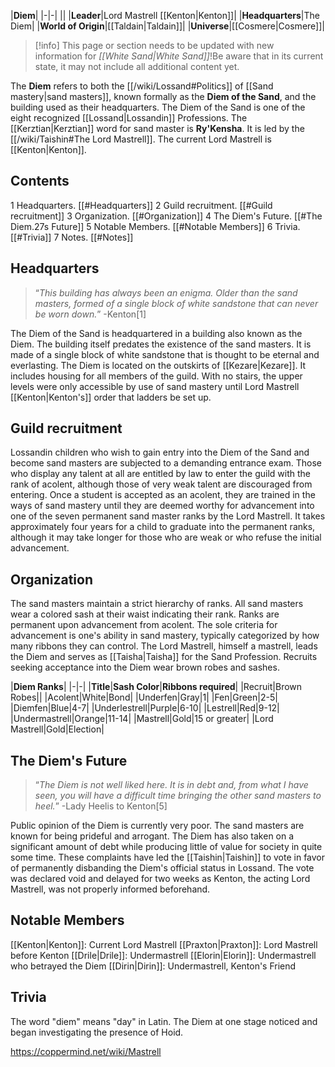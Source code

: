 |**Diem**|
|-|-|
||
|**Leader**|Lord Mastrell [[Kenton\|Kenton]]|
|**Headquarters**|The Diem|
|**World of Origin**|[[Taldain\|Taldain]]|
|**Universe**|[[Cosmere\|Cosmere]]|
> [!info] This page or section needs to be updated with new information for *[[White Sand\|White Sand]]*!Be aware that in its current state, it may not include all additional content yet.

The **Diem** refers to both the [[/wiki/Lossand#Politics]] of [[Sand mastery\|sand masters]], known formally as the **Diem of the Sand**, and the building used as their headquarters. The Diem of the Sand is one of the eight recognized [[Lossand\|Lossandin]] Professions. The [[Kerztian\|Kerztian]] word for sand master is **Ry'Kensha**. It is led by the [[/wiki/Taishin#The Lord Mastrell]]. The current Lord Mastrell is [[Kenton\|Kenton]].

## Contents

1 Headquarters. [[#Headquarters]] 
2 Guild recruitment. [[#Guild recruitment]] 
3 Organization. [[#Organization]] 
4 The Diem's Future. [[#The Diem.27s Future]] 
5 Notable Members. [[#Notable Members]] 
6 Trivia. [[#Trivia]] 
7 Notes. [[#Notes]] 


## Headquarters
>“*This building has always been an enigma. Older than the sand masters, formed of a single block of white sandstone that can never be worn down.*”
\-Kenton[1]


The Diem of the Sand is headquartered in a building also known as the Diem. The building itself predates the existence of the sand masters. It is made of a single block of white sandstone that is thought to be eternal and everlasting.
The Diem is located on the outskirts of [[Kezare\|Kezare]]. It includes housing for all members of the guild. With no stairs, the upper levels were only accessible by use of sand mastery until Lord Mastrell [[Kenton\|Kenton's]] order that ladders be set up.

## Guild recruitment
Lossandin children who wish to gain entry into the Diem of the Sand and become sand masters are subjected to a demanding entrance exam. Those who display any talent at all are entitled by law to enter the guild with the rank of acolent, although those of very weak talent are discouraged from entering. Once a student is accepted as an acolent, they are trained in the ways of sand mastery until they are deemed worthy for advancement into one of the seven permanent sand master ranks by the Lord Mastrell. It takes approximately four years for a child to graduate into the permanent ranks, although it may take longer for those who are weak or who refuse the initial advancement.

## Organization
The sand masters maintain a strict hierarchy of ranks. All sand masters wear a colored sash at their waist indicating their rank. Ranks are permanent upon advancement from acolent. The sole criteria for advancement is one's ability in sand mastery, typically categorized by how many ribbons they can control. The Lord Mastrell, himself a mastrell, leads the Diem and serves as [[Taisha\|Taisha]] for the Sand Profession. Recruits seeking acceptance into the Diem wear brown robes and sashes.

|**Diem Ranks**|
|-|-|
|**Title**|**Sash Color**|**Ribbons required**|
|Recruit|Brown Robes||
|Acolent|White|Bond|
|Underfen|Gray|1|
|Fen|Green|2-5|
|Diemfen|Blue|4-7|
|Underlestrell|Purple|6-10|
|Lestrell|Red|9-12|
|Undermastrell|Orange|11-14|
|Mastrell|Gold|15 or greater|
|Lord Mastrell|Gold|Election|

## The Diem's Future
>“*The Diem is not well liked here. It is in debt and, from what I have seen, you will have a difficult time bringing the other sand masters to heel.*”
\-Lady Heelis to Kenton[5]


Public opinion of the Diem is currently very poor. The sand masters are known for being prideful and arrogant. The Diem has also taken on a significant amount of debt while producing little of value for society in quite some time. These complaints have led the [[Taishin\|Taishin]] to vote in favor of permanently disbanding the Diem's official status in Lossand. The vote was declared void and delayed for two weeks as Kenton, the acting Lord Mastrell, was not properly informed beforehand.

## Notable Members

[[Kenton\|Kenton]]: Current Lord Mastrell
[[Praxton\|Praxton]]: Lord Mastrell before Kenton
[[Drile\|Drile]]: Undermastrell
[[Elorin\|Elorin]]: Undermastrell who betrayed the Diem
[[Dirin\|Dirin]]: Undermastrell, Kenton's Friend

## Trivia
The word "diem" means "day" in Latin.
The Diem at one stage noticed and began investigating the presence of Hoid.


https://coppermind.net/wiki/Mastrell